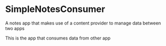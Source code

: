 SimpleNotesConsumer
===================

A notes app that makes use of a content provider to manage data between two apps

This is the app that consumes data from other app